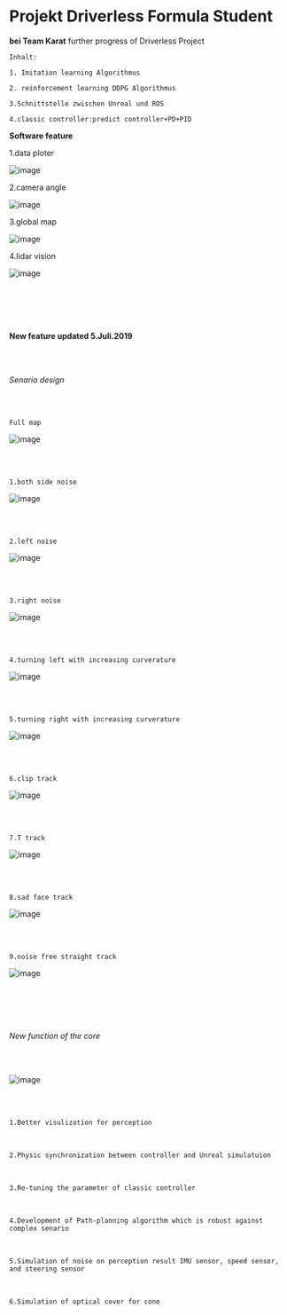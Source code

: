 Projekt Driverless Formula Student
====  
**bei Team Karat**
further progress of Driverless Project

    Inhalt:

    1. Imitation learning Algorithmus

    2. reinforcement learning DDPG Algorithmus

    3.Schnittstelle zwischen Unreal und ROS

    4.classic controller:predict controller+PD+PID
    
**Software feature**

1.data ploter
    
![image](https://github.com/spikezz/Driverless/blob/master/images/data_visualizer.gif)

2.camera angle

![image](https://github.com/spikezz/Driverless/blob/master/images/different_camera.gif)

3.global map

![image](https://github.com/spikezz/Driverless/blob/master/images/global_map.gif)

4.lidar vision

![image](https://github.com/spikezz/Driverless/blob/master/images/lidar_vision.gif)

<br />
<br />
<br />
<br />

**New feature updated 5.Juli.2019**

<br />
<br />
  
*Senario design*

<br />
<br />

    Full map

![image](https://github.com/spikezz/Driverless/blob/master/images/track_map.png)

<br />
<br />

    1.both side noise
    
![image](https://github.com/spikezz/Driverless/blob/master/images/both_noise.png)

<br />
<br />

    2.left noise
    
![image](https://github.com/spikezz/Driverless/blob/master/images/link_noise.png)

<br />
<br />

    3.right noise
    
![image](https://github.com/spikezz/Driverless/blob/master/images/right_noise.png)

<br />
<br />

    4.turning left with increasing curverature

![image](https://github.com/spikezz/Driverless/blob/master/images/link_c_steigen.png)

<br />
<br />

    5.turning right with increasing curverature

![image](https://github.com/spikezz/Driverless/blob/master/images/right_c_steigen.png)

<br />
<br />

    6.clip track
 
![image](https://github.com/spikezz/Driverless/blob/master/images/clip_track.png)

<br />
<br />

    7.T track
 
![image](https://github.com/spikezz/Driverless/blob/master/images/T_track.png)

<br />
<br />

    8.sad face track
 
![image](https://github.com/spikezz/Driverless/blob/master/images/three.png)

<br />
<br />

    9.noise free straight track
 
![image](https://github.com/spikezz/Driverless/blob/master/images/noise_free_straight.png)

<br />
<br />
<br />
<br />

*New function of the core*

<br />
<br />

![image](https://github.com/spikezz/Driverless/blob/master/images/new_feature.gif)

<br />
<br />

    1.Better visulization for perception
    
<br />

    2.Physic synchronization between controller and Unreal simulatuion

<br />

    3.Re-tuning the parameter of classic controller

<br />

    4.Development of Path-planning algorithm which is robust against complex senario

<br />

    5.Simulation of noise on perception result IMU sensor, speed sensor, and steering sensor

<br />

    6.Simulation of optical cover for cone
